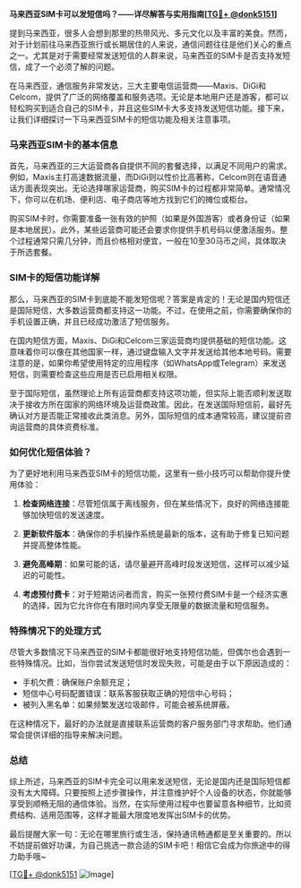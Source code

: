 **马来西亚SIM卡可以发短信吗？——详尽解答与实用指南[[TG💪+ @donk5151](https://t.me/s/donk5151)]**

提到马来西亚，很多人会想到那里的热带风光、多元文化以及丰富的美食。然而，对于计划前往马来西亚旅行或长期居住的人来说，通信问题往往是他们关心的重点之一。尤其是对于需要经常发送短信的人群来说，马来西亚的SIM卡是否支持发短信，成了一个必须了解的问题。

在马来西亚，通信服务非常发达，三大主要电信运营商——Maxis、DiGi和Celcom，提供了广泛的网络覆盖和服务选项。无论是本地用户还是游客，都可以轻松购买到适合自己的SIM卡，并且这些SIM卡大多支持发送短信功能。接下来，让我们详细探讨一下马来西亚SIM卡的短信功能及相关注意事项。

### 马来西亚SIM卡的基本信息

首先，马来西亚的三大运营商各自提供不同的套餐选择，以满足不同用户的需求。例如，Maxis主打高速数据流量，而DiGi则以性价比高著称，Celcom则在语音通话方面表现突出。无论选择哪家运营商，购买SIM卡的过程都非常简单。通常情况下，你可以在机场、便利店、电子商店等地方找到它们的摊位或柜台。

购买SIM卡时，你需要准备一张有效的护照（如果是外国游客）或者身份证（如果是本地居民）。此外，某些运营商可能还会要求你提供手机号码以便激活服务。整个过程通常只需几分钟，而且价格相对便宜，一般在10至30马币之间，具体取决于所选套餐。

### SIM卡的短信功能详解

那么，马来西亚的SIM卡到底能不能发短信呢？答案是肯定的！无论是国内短信还是国际短信，大多数运营商都支持这一功能。不过，在使用之前，你需要确保你的手机设置正确，并且已经成功激活了短信服务。

在国内短信方面，Maxis、DiGi和Celcom三家运营商均提供基础的短信功能。这意味着你可以像在其他国家一样，通过键盘输入文字并发送给其他本地号码。需要注意的是，如果你希望使用特定的应用程序（如WhatsApp或Telegram）来发送短信，则需要检查这些应用是否已启用相关权限。

至于国际短信，虽然理论上所有运营商都支持这项功能，但实际上能否顺利发送取决于接收方所在国家的网络环境及运营商政策。因此，在发送国际短信前，最好先确认对方是否能正常接收此类消息。另外，国际短信的成本通常较高，建议提前咨询运营商的具体资费标准。

### 如何优化短信体验？

为了更好地利用马来西亚SIM卡的短信功能，这里有一些小技巧可以帮助你提升使用体验：

1. **检查网络连接**：尽管短信属于离线服务，但在某些情况下，良好的网络连接能够加快短信的发送速度。
   
2. **更新软件版本**：确保你的手机操作系统是最新的版本，这有助于修复已知问题并提高整体性能。
   
3. **避免高峰期**：如果可能的话，请尽量避开高峰时段发送短信，这样可以减少延迟的可能性。
   
4. **考虑预付费卡**：对于短期访问者而言，购买一张预付费SIM卡是一个经济实惠的选择，因为它允许你在有限时间内享受无限量的数据流量和短信服务。

### 特殊情况下的处理方式

尽管大多数情况下马来西亚的SIM卡都能很好地支持短信功能，但偶尔也会遇到一些特殊情况。比如，当你尝试发送短信时发现失败，可能是由于以下原因造成的：
- 手机欠费：确保账户余额充足；
- 短信中心号码配置错误：联系客服获取正确的短信中心号码；
- 被列入黑名单：如果频繁发送垃圾邮件，可能会被系统屏蔽。

在这种情况下，最好的办法就是直接联系运营商的客户服务部门寻求帮助。他们通常会提供详细的指导来解决问题。

### 总结

综上所述，马来西亚的SIM卡完全可以用来发送短信，无论是国内还是国际短信都没有太大障碍。只要按照上述步骤操作，并注意维护好个人设备的状态，你就能够享受到顺畅无阻的通信体验。当然，在实际使用过程中也要留意各种细节，比如资费结构、适用范围等，这样才能最大限度地发挥出SIM卡的优势。

最后提醒大家一句：无论在哪里旅行或生活，保持通讯畅通都是至关重要的。所以不妨提前做好功课，为自己挑选一款合适的SIM卡吧！相信它会成为你旅途中的得力助手哦~ 

[[TG💪+ @donk5151](https://t.me/s/donk5151) ![Image](https://i.postimg.cc/rwNCRYN7/Snipaste-2025-04-30-17-27-05.png)]